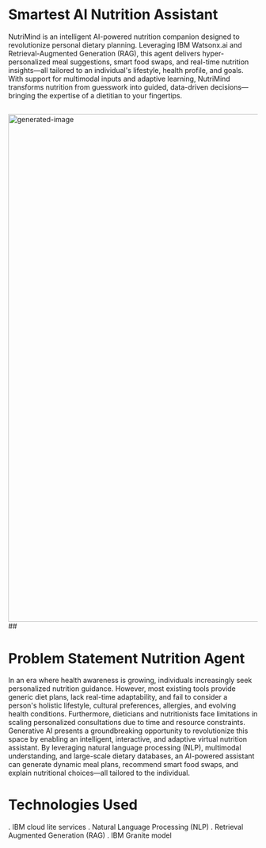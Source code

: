# Smartest AI Nutrition Assistant


NutriMind is an intelligent AI-powered nutrition companion designed to revolutionize personal dietary planning. Leveraging IBM Watsonx.ai and Retrieval-Augmented Generation (RAG), this agent delivers hyper-personalized meal suggestions, smart food swaps, and real-time nutrition insights—all tailored to an individual's lifestyle, health profile, and goals. With support for multimodal inputs and adaptive learning, NutriMind transforms nutrition from guesswork into guided, data-driven decisions—bringing the expertise of a dietitian to your fingertips.

## 
<img width="1536" height="1024" alt="generated-image" src="https://github.com/user-attachments/assets/a49db32c-35da-447d-ba81-59bdf5a022d2" />
## 

# Problem Statement Nutrition Agent

In an era where health awareness is growing, individuals increasingly seek personalized nutrition guidance. However, most existing tools provide generic diet plans, lack real-time adaptability, and fail to consider a person's holistic lifestyle, cultural preferences, allergies, and evolving health conditions. Furthermore, dieticians and nutritionists face limitations in scaling personalized consultations due to time and resource constraints. Generative AI presents a groundbreaking opportunity to revolutionize this space by enabling an intelligent, interactive, and adaptive virtual nutrition assistant. By leveraging natural language processing (NLP), multimodal understanding, and large-scale dietary databases, an AI-powered assistant can generate dynamic meal plans, recommend smart food swaps, and explain nutritional choices—all tailored to the individual. 

# Technologies Used

. IBM cloud lite services
. Natural Language Processing (NLP)
. Retrieval Augmented Generation (RAG)
. IBM Granite model


